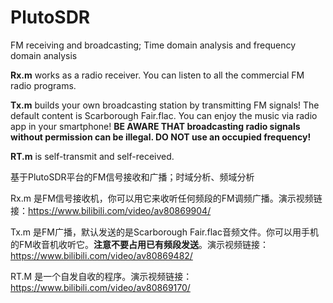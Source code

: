 # PlutoSDR
FM receiving and broadcasting; Time domain analysis and frequency domain analysis

**Rx.m** works as a radio receiver. You can listen to all the commercial FM radio programs.

**Tx.m** builds your own broadcasting station by transmitting FM signals! The default content is Scarborough Fair.flac. You can enjoy the music via radio app in your smartphone! **BE AWARE THAT broadcasting radio signals without permission can be illegal. DO NOT use an occupied frequency!**

**RT.m** is self-transmit and self-received.

基于PlutoSDR平台的FM信号接收和广播；时域分析、频域分析

Rx.m 是FM信号接收机，你可以用它来收听任何频段的FM调频广播。演示视频链接：https://www.bilibili.com/video/av80869904/

Tx.m 是FM广播，默认发送的是Scarborough Fair.flac音频文件。你可以用手机的FM收音机收听它。**注意不要占用已有频段发送**。演示视频链接：https://www.bilibili.com/video/av80869482/

RT.M 是一个自发自收的程序。演示视频链接：https://www.bilibili.com/video/av80869170/
